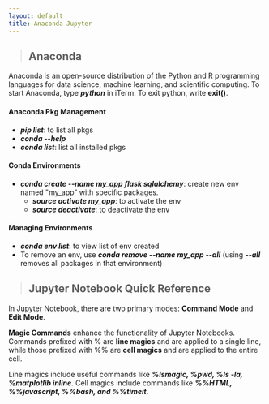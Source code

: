 ```yaml
---
layout: default
title: Anaconda Jupyter
---
```

> ## Anaconda

Anaconda is an open-source distribution of the Python and R programming languages for data science, machine learning, and scientific computing. To start Anaconda, type **_python_** in iTerm. To exit python, write **exit()**.

#### Anaconda Pkg Management

- **_pip list_**: to list all pkgs
- **_conda --help_**
- **_conda list_**: list all installed pkgs

#### Conda Environments

- **_conda create --name my_app flask sqlalchemy_**: create new env named "my_app" with specific packages.
  - **_source activate my_app_**: to activate the env
  - **_source deactivate_**: to deactivate the env

#### Managing Environments

- **_conda env list_**: to view list of env created
- To remove an env, use **_conda remove --name my_app --all_** (using **_--all_** removes all packages in that environment)

> ## Jupyter Notebook Quick Reference 

In Jupyter Notebook, there are two primary modes: **Command Mode** and **Edit Mode**.

**Magic Commands** enhance the functionality of Jupyter Notebooks. Commands prefixed with % are **line magics** and are applied to a single line, while those prefixed with %% are **cell magics** and are applied to the entire cell. 

Line magics include useful commands like **_%lsmagic, %pwd, %ls -la, %matplotlib inline_**. Cell magics include commands like **_%%HTML, %%javascript, %%bash, and %%timeit_**.
